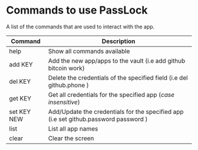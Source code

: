 # Commands to use PassLock
A list of the commands that are used to interact with the app.

**Command**     | **Description**
----------------|------------
help            | Show all commands available
add KEY         | Add the new app/apps to the vault (i.e add github bitcoin work)
del KEY         | Delete the credentials of the specified field (i.e del github.phone )
get KEY         | Get all credentials for the specified app (*case insensitive*)
set KEY NEW     | Add/Update the credentials for the specified app (i.e set github.password password )
list            | List all app names
clear           | Clear the screen